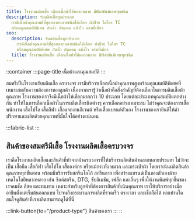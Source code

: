 ```yaml
---
title: โรงงานผลิตเสื้อ เลือกเนื้อผ้าได้หลากหลาย มีฟังก์ชันพิเศษทุกชนิด
description: รับผลิตเสื้อทุกประเภท
  เรามีเนื้อผ้าคุณภาพดีที่สุดหลากหลายชนิดให้เลือก ผ้าฝ้าย ไมโคร TC
  พร้อมคุณสมบัติพิเศษ กันน้ำ กันแดด แห้งไว ครบที่เดียว
seo:
  description: รับผลิตเสื้อทุกประเภท
    เรามีเนื้อผ้าคุณภาพดีที่สุดหลากหลายชนิดให้เลือก ผ้าฝ้าย ไมโคร TC
    พร้อมคุณสมบัติพิเศษ กันน้ำ กันแดด แห้งไว ครบที่เดียว
  title: โรงงานผลิตเสื้อ เลือกเนื้อผ้าได้หลากหลาย มีฟังก์ชันพิเศษทุกชนิด
---
```


::container
  :::page-title
  เนื้อผ้าและคุณสมบัติ
  :::

สมศรีเป็นโรงงานรับผลิตเสื้อ ครบวงจร เรามีบริการเลือกเนื้อผ้าคุณภาพสูงพร้อมคุณสมบัติพิเศษที่เหมาะสมกับความต้องการของลูกค้า เนื่องจากเรารู้ว่าเนื้อผ้าคือสิ่งสำคัญที่ต้องเลือกในการผลิตเสื้อผ้าคุณภาพ โรงงานของเราจึงมีเนื้อผ้าให้เลือกมากกว่า 10 ประเภท โดยแต่ละประเภทคุณสมบัติแตกต่างกัน ทำให้ในการเลือกเนื้อผ้าในการผลิตเสื้อชนิดต่างๆ ควรเลือกอย่างเหมาะสม ไม่ว่าคุณจะต้องการเสื้อพนักงาน เสื้อโปโล เสื้อกีฬา เสื้อแจกงานอีเวนต์ หรือเสื้อแบรนด์ตัวเอง โรงงานของเรายินดีให้คำปรึกษาและผลิตด้วยคุณภาพที่มั่นใจได้อย่างแน่นอน

  :::fabric-list
  :::

## สินค้าของสมศรีมีเสื้อ โรงงานผลิตเสื้อครบวงจร

เราคือโรงงานผลิตเสื้อและสินค้าที่ทำจากผ้าครบวงจรที่ให้บริการผลิตสินค้าหลากหลายประเภท ไม่ว่าจะเป็น เสื้อยืด เสื้อกีฬา เสื้อโปโล เสื้อองค์กร หรือแม้กระทั่ง หมวก และกระเป๋าผ้า โดยเราเน้นผลิตสินค้าคุณภาพทุกขั้นตอน พร้อมมีบริการรับสกรีนโลโก้ สกรีนลาย เพื่อสร้างแบรนด์เป็นของตัวเองด้วยเทคโนโลยีหลากหลาย เช่น ซิลค์สกรีน, DTG, ซับลิเมชัน, เฟล็ก และอื่นๆ เพื่อให้งานพิมพ์ทุกชิ้นของเราคมชัด สีสด และทนทาน เหมาะสำหรับลูกค้าที่ต้องการสินค้าที่เน้นคุณภาพ เราให้บริการอย่างมืออาชีพตั้งแต่เริ่มต้นออกแบบ ไปจนถึงกระบวนการผลิตที่รวดเร็ว ตรงเวลา และเชื่อถือได้ หากท่านใดสนใจดูสินค้าที่เราผลิตสามารถดูได้ที่นี่

  :::link-button{to="/product-type"}
  สินค้าของเรา
  :::
::
